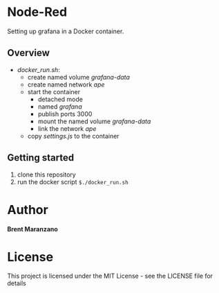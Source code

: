 # Node-Red
Setting up grafana in a Docker container.

## Overview
* *docker_run.sh*:
  * create named volume *grafana-data*
  * create named network *ape*
  * start the container
    * detached mode
    * named *grafana*
    * publish ports 3000
    * mount the named volume *grafana-data*
    * link the network *ape*
  * copy *settings.js* to the container

## Getting started
1. clone this repository
2. run the docker script
`$./docker_run.sh`

# Author

**Brent Maranzano**

# License

This project is licensed under the MIT License - see the LICENSE file for details
